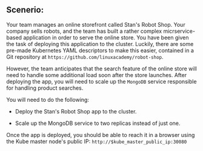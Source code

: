 ## Scenerio:

Your team manages an online storefront called Stan's Robot Shop. Your company sells robots, and the team has built a rather complex micrservice-based application in order to serve the online store. You have been given the task of deploying this application to the cluster. Luckily, there are some pre-made Kubernetes YAML descriptors to make this easier, contained in a Git repository at `https://github.com/linuxacademy/robot-shop`.

However, the team anticipates that the search feature of the online store will need to handle some additional load soon after the store launches. After deploying the app, you will need to scale up the `MongoDB` service responsible for handling product searches.

You will need to do the following:

* Deploy the Stan's Robot Shop app to the cluster.

* Scale up the MongoDB service to two replicas instead of just one.

Once the app is deployed, you should be able to reach it in a browser using the Kube master node's public IP: `http://$kube_master_public_ip:30080`